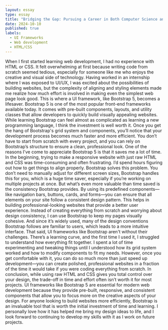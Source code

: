 ```yaml
---
layout: essay
type: essay
title: "Bridging the Gap: Pursuing a Career in Both Computer Science and Fitness"
date: 2024-10-10
published: true
labels:
  - UI Frameworks
  - Web development
  - HTML/CSS
---
```


When I first started learning web development, I had no experience with HTML or CSS. It felt overwhelming at first because writing code from scratch seemed tedious, especially for someone like me who enjoys the creative and visual side of technology. Having worked in an internship where I was exposed to UI/UX, I was excited about the possibilities of building websites, but the complexity of aligning and styling elements made me realize how much effort is involved in making even the simplest web page look good. This is where a UI framework, like Bootstrap 5, becomes a lifesaver.
Bootstrap 5 is one of the most popular front-end frameworks available today. It comes with pre-built components, layouts, and utility classes that allow developers to quickly build visually appealing websites. While learning Bootstrap can feel almost as complicated as learning a new programming language, I think the investment is well worth it. Once you get the hang of Bootstrap's grid system and components, you’ll notice that your development process becomes much faster and more efficient. You don’t have to start from scratch with every project, and you can rely on Bootstrap’s structure to ensure a clean, professional look.
One of the reasons I’ve come to appreciate Bootstrap 5 is that it saves me a lot of time. In the beginning, trying to make a responsive website with just raw HTML and CSS was time-consuming and often frustrating. I’d spend hours figuring out how to get things to align properly. Bootstrap solves this problem. You don’t need to manually adjust for different screen sizes, Bootstrap handles this for you, which is a huge time saver, especially if you’re working on multiple projects at once.
But what’s even more valuable than time saved is the consistency Bootstrap provides. By using its predefined components—like navigation bars, buttons, cards, and forms—you can ensure that all elements on your site follow a consistent design pattern. This helps in building professional-looking websites that provide a better user experience. Instead of creating everything from scratch and worrying about design consistency, I can use Bootstrap to keep my pages visually cohesive. And since it’s widely used, many of the design conventions Bootstrap follows are familiar to users, which leads to a more intuitive interface.
That said, UI frameworks like Bootstrap aren't without their challenges. There’s a learning curve, and the first time I used it, I struggled to understand how everything fit together. I spent a lot of time experimenting and tweaking things until I understood how its grid system worked and how to modify components to fit my needs. However, once you get comfortable with it, you can do so much more than just speed up development—you can create polished, professional websites in a fraction of the time it would take if you were coding everything from scratch.
In conclusion, while using raw HTML and CSS gives you total control over your design, the trade-off in time and effort often isn’t worth it for most projects. UI frameworks like Bootstrap 5 are essential for modern web development because they provide pre-built, responsive, and consistent components that allow you to focus more on the creative aspects of your design. For anyone looking to build websites more efficiently, Bootstrap is an invaluable tool that is worth the initial investment of time and learning. I personally love how it has helped me bring my design ideas to life, and I look forward to continuing to develop my skills with it as I work on future projects.
